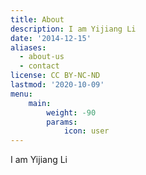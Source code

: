 ```yaml
---
title: About
description: I am Yijiang Li
date: '2014-12-15'
aliases:
  - about-us
  - contact
license: CC BY-NC-ND
lastmod: '2020-10-09'
menu:
    main: 
        weight: -90
        params:
            icon: user
---
```


I am Yijiang Li